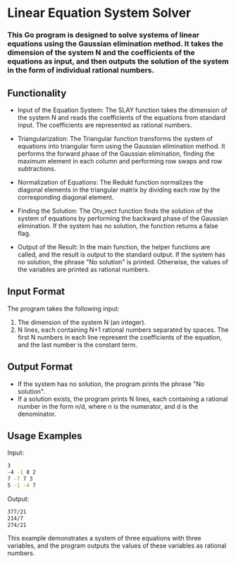 # Linear Equation System Solver

### This Go program is designed to solve systems of linear equations using the Gaussian elimination method. It takes the dimension of the system N and the coefficients of the equations as input, and then outputs the solution of the system in the form of individual rational numbers.

## Functionality
* Input of the Equation System: The SLAY function takes the dimension of the system N and reads the coefficients of the equations from standard input. The coefficients are represented as rational numbers.

* Triangularization: The Triangular function transforms the system of equations into triangular form using the Gaussian elimination method. It performs the forward phase of the Gaussian elimination, finding the maximum element in each column and performing row swaps and row subtractions.

* Normalization of Equations: The Redukt function normalizes the diagonal elements in the triangular matrix by dividing each row by the corresponding diagonal element.

* Finding the Solution: The Otv_vect function finds the solution of the system of equations by performing the backward phase of the Gaussian elimination. If the system has no solution, the function returns a false flag.

* Output of the Result: In the main function, the helper functions are called, and the result is output to the standard output. If the system has no solution, the phrase "No solution" is printed. Otherwise, the values of the variables are printed as rational numbers.

## Input Format
The program takes the following input:

1. The dimension of the system N (an integer).
2. N lines, each containing N+1 rational numbers separated by spaces. The first N numbers in each line represent the coefficients of the equation, and the last number is the constant term.
## Output Format
* If the system has no solution, the program prints the phrase "No solution".
* If a solution exists, the program prints N lines, each containing a rational number in the form n/d, where n is the numerator, and d is the denominator.

## Usage Examples
Input:
```bash
3
-4 -1 8 2
7 -7 7 3
5 -1 -4 7
```
Output:
```bash
377/21
214/7
274/21
```
This example demonstrates a system of three equations with three variables, and the program outputs the values of these variables as rational numbers.




